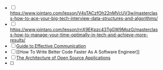 - [ ] https://www.jointaro.com/lesson/V4sTACzfOh22nMVcUV3w/masterclass-how-to-ace-your-big-tech-interview-data-structures-and-algorithms/
- [ ] https://www.jointaro.com/lesson/rnX9EKpzc43TgGW9MozG/masterclass-how-to-manage-your-time-optimally-in-tech-and-achieve-more-results/
- [ ] [Guide to Effective Communication](https://www.jointaro.com/playlist/hVdLQQzfslaYarLSCmmy/)
- [ ] [[How To Write Better Code Faster As A Software Engineer]]
- [ ] [The Architecture of Open Source Applications](https://aosabook.org/en/index.html)
- [ ] 